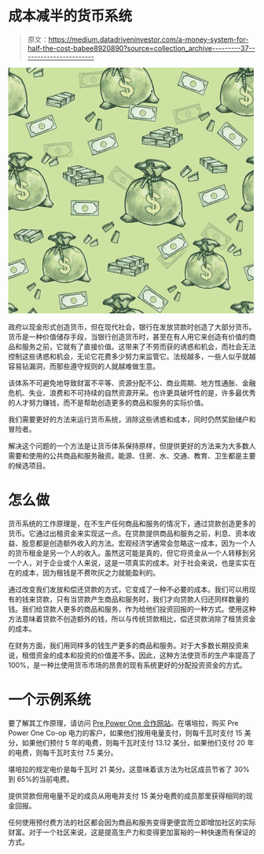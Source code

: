 # 成本减半的货币系统

> 原文：<https://medium.datadriveninvestor.com/a-money-system-for-half-the-cost-babee8920890?source=collection_archive---------37----------------------->

![](img/b19ecfdeb67c490030da538e04020978.png)

政府以现金形式创造货币，但在现代社会，银行在发放贷款时创造了大部分货币。货币是一种价值储存手段，当银行创造货币时，甚至在有人用它来创造有价值的商品和服务之前，它就有了直接价值。这带来了不劳而获的诱惑和机会，而社会无法控制这些诱惑和机会，无论它花费多少努力来监管它。法规越多，一些人似乎就越容易钻漏洞，而那些遵守规则的人就越难做生意。

该体系不可避免地导致财富不平等、资源分配不公、商业周期、地方性通胀、金融危机、失业、浪费和不可持续的自然资源开采。也许更具破坏性的是，许多最优秀的人才努力赚钱，而不是帮助创造更多的商品和服务的实际价值。

我们需要更好的方法来运行货币系统，消除这些诱惑和成本，同时仍然奖励储户和冒险者。

解决这个问题的一个方法是让货币体系保持原样，但提供更好的方法来为大多数人需要和使用的公共商品和服务融资。能源、住房、水、交通、教育、卫生都是主要的候选项目。

# 怎么做

货币系统的工作原理是，在不生产任何商品和服务的情况下，通过贷款创造更多的货币。它通过出租资金来实现这一点。在贷款提供商品和服务之前，利息、资本收益、股息都是创造额外收入的方法。宏观经济学通常会忽略这一成本，因为一个人的货币租金是另一个人的收入。虽然这可能是真的，但它将资金从一个人转移到另一个人，对于企业或个人来说，这是一项真实的成本。对于社会来说，也是实实在在的成本，因为租钱是不费吹灰之力就能盈利的。

通过改变我们发放和偿还贷款的方式，它变成了一种不必要的成本。我们可以用现有的钱来贷款，只有当贷款产生商品和服务时，我们才向贷款人归还同样数量的钱。我们给贷款人更多的商品和服务，作为给他们投资回报的一种方式。使用这种方法意味着贷款不创造额外的钱，所以与传统贷款相比，偿还贷款消除了租赁资金的成本。

在财务方面，我们用同样多的钱生产更多的商品和服务。对于大多数长期投资来说，租借资金的成本和投资的价值差不多。因此，这种方法使货币的生产率提高了 100%，是一种比使用货币市场的昂贵的现有系统更好的分配投资资金的方式。

# 一个示例系统

要了解其工作原理，请访问 [Pre Power One 合作网站](https://www.one.prepower.com.au/)。在堪培拉，购买 Pre Power One Co-op 电力的客户，如果他们按用电量支付，则每千瓦时支付 15 美分，如果他们预付 5 年的电费，则每千瓦时支付 13.12 美分，如果他们支付 20 年的电费，则每千瓦时支付 7.5 美分。

堪培拉的规定电价是每千瓦时 21 美分。这意味着该方法为社区成员节省了 30%到 65%的当前电费。

提供贷款但用电量不足的成员从用电并支付 15 美分电费的成员那里获得相同的现金回报。

任何使用预付费方法的社区都会因为商品和服务变得更便宜而立即增加社区的实际财富。对于一个社区来说，这是提高生产力和变得更加富裕的一种快速而有保证的方式。